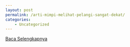 ```yaml
---
layout: post
permalink: /arti-mimpi-melihat-pelangi-sangat-dekat/
categories:
    - Uncategorized
---
```


[Baca Selengkapnya](/05)